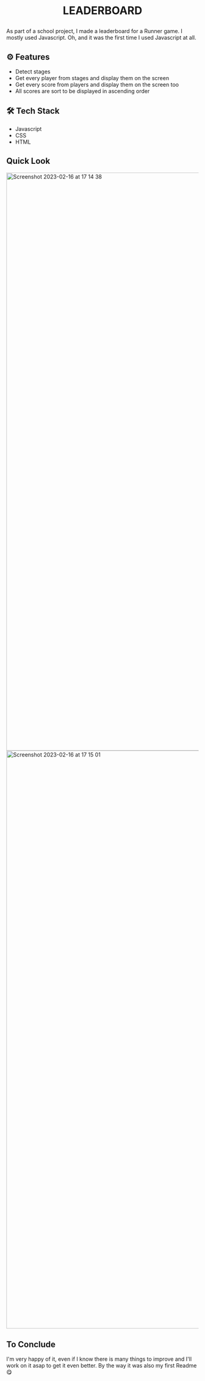 # <p align="center">LEADERBOARD</p>
  
As part of a school project, I made a leaderboard for a Runner game.
I mostly used Javascript. Oh, and it was the first time I used Javascript at all.

## ⚙️  Features    
- Detect stages
- Get every player from stages and display them on the screen
- Get every score from players and display them on the screen too
- All scores are sort to be displayed in ascending order

## 🛠️ Tech Stack
- Javascript
- CSS
- HTML

## Quick Look

<img width="1512" alt="Screenshot 2023-02-16 at 17 14 38" src="https://user-images.githubusercontent.com/117027513/219424667-aa747cca-0f53-4c6a-bc07-99cfd7542c79.png">

<img width="1512" alt="Screenshot 2023-02-16 at 17 15 01" src="https://user-images.githubusercontent.com/117027513/219424711-c69a43b2-e018-472a-b58e-463b7e2987c1.png">


## To Conclude

I'm very happy of it, even if I know there is many things to improve and I'll work on it asap to get it even better.
By the way it was also my first Readme 😋



    
